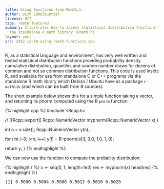 ```yaml
---
title: Using Functions from Rmath.h
author: Dirk Eddelbuettel
license: MIT
tags: rmath featured
summary: Illustrates how to access statistical distribution functions from
  the standalone R math library (Rmath.h)
layout: post
src: 2012-12-18-using-rmath-functions.cpp
---
```

R, as a statistical language and environment, has very well written and
tested statistical distribution functions providing probability density,
cumulative distribution, quantiles and random number draws for dozens of
common and not so common distribution functions. This code is used inside
R, and available for use from standalone C or C++ programs via the
standalone R math library which Debian / Ubuntu have as a package `r-mathlib`
(and which can be built from R sources).

The short example below shows this for a simple function taking a vector, 
and returning its pnorm computed using the R `pnorm` function:

{% highlight cpp %}
 #include <Rcpp.h>

// [[Rcpp::export]]
Rcpp::NumericVector mypnorm(Rcpp::NumericVector x) {
    
   int n = x.size();
   Rcpp::NumericVector y(n);

   for (int i=0; i<n; i++) 
      y[i] = R::pnorm(x[i], 0.0, 1.0, 1, 0);

   return y;
}
{% endhighlight %}


We can now use the function to compute the probaility distribution: 

{% highlight r %}
x <- seq(0, 1, length=1e3)
res <- mypnorm(x)
head(res)
{% endhighlight %}



<pre class="output">
[1] 0.5000 0.5004 0.5008 0.5012 0.5016 0.5020
</pre>

